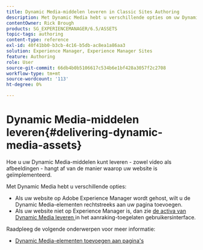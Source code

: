 ```yaml
---
title: Dynamic Media-middelen leveren in Classic Sites Authoring
description: Met Dynamic Media hebt u verschillende opties om uw Dynamic Media-middelen - zowel video als afbeeldingen - naar uw website te verzenden.
contentOwner: Rick Brough
products: SG_EXPERIENCEMANAGER/6.5/ASSETS
topic-tags: authoring
content-type: reference
exl-id: 40f41bb0-b3cb-4c16-b5db-ac8ea1a86aa3
solution: Experience Manager, Experience Manager Sites
feature: Authoring
role: User
source-git-commit: 66db4b0b5106617c534b6e1bf428a3057f2c2708
workflow-type: tm+mt
source-wordcount: '113'
ht-degree: 0%

---
```


# Dynamic Media-middelen leveren{#delivering-dynamic-media-assets}

Hoe u uw Dynamic Media-middelen kunt leveren - zowel video als afbeeldingen - hangt af van de manier waarop uw website is geïmplementeerd.

Met Dynamic Media hebt u verschillende opties:

* Als uw website op Adobe Experience Manager wordt gehost, wilt u de Dynamic Media-elementen rechtstreeks aan uw pagina toevoegen.
* Als uw website niet op Experience Manager is, dan zie [ de activa van Dynamic Media leveren ](/help/assets/delivering-dynamic-media-assets.md) in het aanraking-toegelaten gebruikersinterface.

Raadpleeg de volgende onderwerpen voor meer informatie:

* [Dynamic Media-elementen toevoegen aan pagina&#39;s](/help/sites-classic-ui-authoring/dynamic-media-assets-adding-to-page.md)
